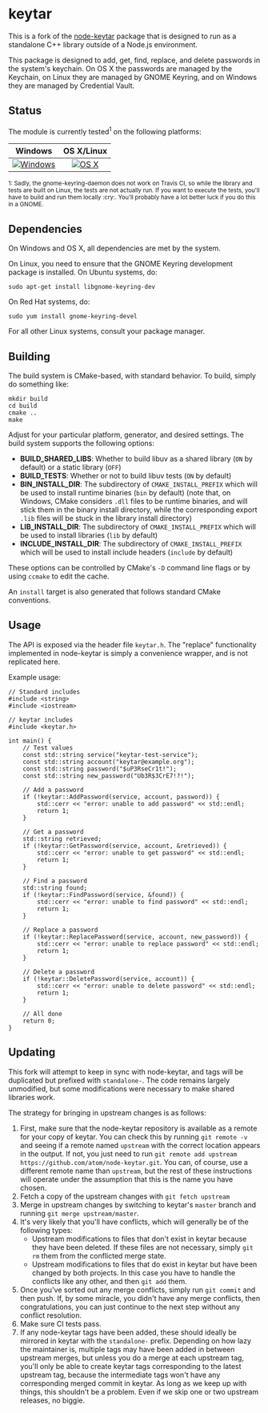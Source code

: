 # keytar

This is a fork of the [node-keytar](https://github.com/atom/node-keytar) package
that is designed to run as a standalone C++ library outside of a Node.js
environment.  

This package is designed to add, get, find, replace, and delete passwords in the
system's keychain.  On OS X the passwords are managed by the Keychain, on Linux
they are managed by GNOME Keyring, and on Windows they are managed by Credential
Vault.


## Status

The module is currently tested<sup>1</sup> on the following platforms:

| Windows                           | OS X/Linux                             |
| :-------------------------------: | :------------------------------------: |
| [![Windows][win-badge]][win-link] | [![OS X][osx-lin-badge]][osx-lin-link] |

[win-badge]: https://ci.appveyor.com/api/projects/status/8ck7jhmx0p2d8qcn/branch/master?svg=true "AppVeyor build status"
[win-link]:  https://ci.appveyor.com/project/havoc-io/keytar/branch/master "AppVeyor build status"
[osx-lin-badge]: https://travis-ci.org/havoc-io/keytar.svg?branch=master "Travis CI build status"
[osx-lin-link]:  https://travis-ci.org/havoc-io/keytar "Travis CI build status"

<sup>
1: Sadly, the gnome-keyring-daemon does not work on Travis CI, so while the
library and tests are built on Linux, the tests are not actually run.  If you
want to execute the tests, you'll have to build and run them locally :cry:.
You'll probably have a lot better luck if you do this in a GNOME.
</sup>


## Dependencies

On Windows and OS X, all dependencies are met by the system.

On Linux, you need to ensure that the GNOME Keyring development package is
installed.  On Ubuntu systems, do:

    sudo apt-get install libgnome-keyring-dev

On Red Hat systems, do:

    sudo yum install gnome-keyring-devel

For all other Linux systems, consult your package manager.


## Building

The build system is CMake-based, with standard behavior.  To build, simply do
something like:

    mkdir build
    cd build
    cmake ..
    make

Adjust for your particular platform, generator, and desired settings.  The build
system supports the following options:

- **BUILD_SHARED_LIBS**: Whether to build libuv as a shared library (`ON` by
  default) or a static library (`OFF`)
- **BUILD_TESTS**: Whether or not to build libuv tests (`ON` by default)
- **BIN_INSTALL_DIR**: The subdirectory of `CMAKE_INSTALL_PREFIX` which will be
  used to install runtime binaries (`bin` by default) (note that, on Windows,
  CMake considers `.dll` files to be runtime binaries, and will stick them in
  the binary install directory, while the corresponding export `.lib` files will
  be stuck in the library install directory)
- **LIB_INSTALL_DIR**: The subdirectory of `CMAKE_INSTALL_PREFIX` which will be
  used to install libraries (`lib` by default)
- **INCLUDE_INSTALL_DIR**: The subdirectory of `CMAKE_INSTALL_PREFIX` which will
  be used to install include headers (`include` by default)

These options can be controlled by CMake's `-D` command line flags or by using
`ccmake` to edit the cache.

An `install` target is also generated that follows standard CMake conventions.


## Usage

The API is exposed via the header file `keytar.h`.  The "replace" functionality
implemented in node-keytar is simply a convenience wrapper, and is not
replicated here.

Example usage:

    // Standard includes
    #include <string>
    #include <iostream>

    // keytar includes
    #include <keytar.h>

    int main() {
        // Test values
        const std::string service("keytar-test-service");
        const std::string account("keytar@example.org");
        const std::string password("$uP3RseCr1t!");
        const std::string new_password("Ub3R$3CrE7!?!");

        // Add a password
        if (!keytar::AddPassword(service, account, password)) {
            std::cerr << "error: unable to add password" << std::endl;
            return 1;
        }

        // Get a password
        std::string retrieved;
        if (!keytar::GetPassword(service, account, &retrieved)) {
            std::cerr << "error: unable to get password" << std::endl;
            return 1;
        }

        // Find a password
        std::string found;
        if (!keytar::FindPassword(service, &found)) {
            std::cerr << "error: unable to find password" << std::endl;
            return 1;
        }

        // Replace a password
        if (!keytar::ReplacePassword(service, account, new_password)) {
            std::cerr << "error: unable to replace password" << std::endl;
            return 1;
        }

        // Delete a password
        if (!keytar::DeletePassword(service, account)) {
            std::cerr << "error: unable to delete password" << std::endl;
            return 1;
        }

        // All done
        return 0;
    }


## Updating

This fork will attempt to keep in sync with node-keytar, and tags will be
duplicated but prefixed with `standalone-`.  The code remains largely
unmodified, but some modifications were necessary to make shared libraries work.

The strategy for bringing in upstream changes is as follows:

1. First, make sure that the node-keytar repository is available as a remote for
   your copy of keytar.  You can check this by running `git remote -v` and
   seeing if a remote named `upstream` with the correct location appears in the
   output.  If not, you just need to run
   `git remote add upstream https://github.com/atom/node-keytar.git`.  You can,
   of course, use a different remote name than `upstream`, but the rest of these
   instructions will operate under the assumption that this is the name you have
   chosen.
2. Fetch a copy of the upstream changes with `git fetch upstream`
3. Merge in upstream changes by switching to keytar's `master` branch and
   running `git merge upstream/master`.
3. It's very likely that you'll have conflicts, which will generally be of the
   following types:
   - Upstream modifications to files that don't exist in keytar because they
     have been deleted.  If these files are not necessary, simply `git rm` them
     from the conflicted merge state.
   - Upstream modifications to files that do exist in keytar but have been
     changed by both projects.  In this case you have to handle the conflicts
     like any other, and then `git add` them.
4. Once you've sorted out any merge conflicts, simply run `git commit` and then
   push.  If, by some miracle, you didn't have any merge conflicts, then
   congratulations, you can just continue to the next step without any conflict
   resolution.
5. Make sure CI tests pass.
6. If any node-keytar tags have been added, these should ideally be mirrored in
   keytar with the `standalone-` prefix.  Depending on how lazy the maintainer
   is, multiple tags may have been added in between upstream merges, but unless
   you do a merge at each upstream tag, you'll only be able to create keytar
   tags corresponding to the latest upstream tag, because the intermediate tags
   won't have any corresponding merged commit in keytar.  As long as we keep up
   with things, this shouldn't be a problem.  Even if we skip one or two
   upstream releases, no biggie.
